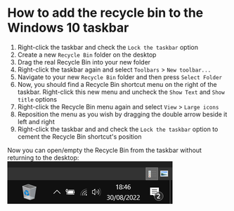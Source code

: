 # How to add the recycle bin to the Windows 10 taskbar

1. Right-click the taskbar and check the `Lock the taskbar` option
2. Create a new `Recycle Bin` folder on the desktop
3. Drag the real Recycle Bin into your new folder
4. Right-click the taskbar again and select `Toolbars` > `New toolbar...`
5. Navigate to your new `Recycle Bin` folder and then press `Select Folder`
6. Now, you should find a Recycle Bin shortcut menu on the right of the taskbar. Right-click this new menu and uncheck the `Show Text` and `Show title` options
7. Right-click the Recycle Bin menu again and select `View` > `Large icons`
8. Reposition the menu as you wish by dragging the double arrow beside it left and right
9. Right-click the taskbar and and check the `Lock the taskbar` option to cement the Recycle Bin shortcut's position

Now you can open/empty the Recycle Bin from the taskbar without returning to the desktop:
![image](./assets/screenshot.PNG)
